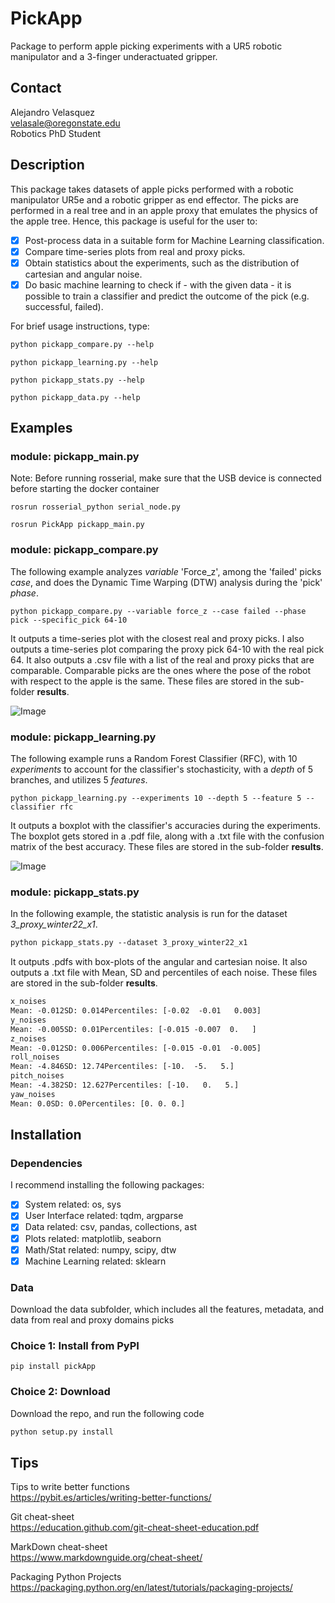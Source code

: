 # PickApp
Package to perform apple picking experiments with a UR5 robotic manipulator and a 3-finger underactuated gripper. 

## Contact
Alejandro Velasquez  
velasale@oregonstate.edu  
Robotics PhD Student

## Description
This package takes datasets of apple picks performed with a robotic manipulator UR5e and a robotic gripper as end effector.
The picks are performed in a real tree and in an apple proxy that emulates the physics of the apple tree.
Hence, this package is useful for the user to:
- [x] Post-process data in a suitable form for Machine Learning classification.
- [x] Compare time-series plots from real and proxy picks.
- [x] Obtain statistics about the experiments, such as the distribution of cartesian and angular noise.
- [x] Do basic machine learning to check if - with the given data - it is possible to train a classifier and predict the outcome of the pick (e.g. successful, failed).

For brief usage instructions, type:

```html
python pickapp_compare.py --help
```
```
python pickapp_learning.py --help
```
```
python pickapp_stats.py --help
```
```
python pickapp_data.py --help
```


## Examples
### module: pickapp_main.py
Note: Before running rosserial, make sure that the USB device is connected before starting the docker container
```
rosrun rosserial_python serial_node.py
```

```
rosrun PickApp pickapp_main.py
```




### module: pickapp_compare.py
The following example analyzes *variable* 'Force_z', among the 'failed' picks *case*, and does the Dynamic Time Warping (DTW) analysis during the 'pick' *phase*.
```
python pickapp_compare.py --variable force_z --case failed --phase pick --specific_pick 64-10
```
It outputs a time-series plot with the closest real and proxy picks.
I also outputs a time-series plot comparing the proxy pick 64-10 with the real pick 64.
It also outputs a .csv file with a list of the real and proxy picks that are comparable. Comparable picks are the ones where the pose of the robot with respect to the apple is the same.
These files are stored in the sub-folder **results**.

![Image](https://github.com/velasale/PickApp/blob/main/results/%20force_z__during__pick.png)


### module: pickapp_learning.py
The following example runs a Random Forest Classifier (RFC), with 10 *experiments* to account for the classifier's stochasticity, with a *depth* of 5 branches, and utilizes 5 *features*.
```
python pickapp_learning.py --experiments 10 --depth 5 --feature 5 --classifier rfc 
```
It outputs a boxplot with the classifier's accuracies during the experiments.
The boxplot gets stored in a .pdf file, along with a .txt file with the confusion matrix of the best accuracy.
These files are stored in the sub-folder **results**.

![Image](https://github.com/velasale/PickApp/blob/main/results/ML_RFC%20accuracy.png)

### module: pickapp_stats.py
In the following example, the statistic analysis is run for the dataset *3_proxy_winter22_x1*.
```html
python pickapp_stats.py --dataset 3_proxy_winter22_x1
```
It outputs .pdfs with box-plots of the angular and cartesian noise.
It also outputs a .txt file with Mean, SD and percentiles of each noise.
These files are stored in the sub-folder **results**.

```html
x_noises
Mean: -0.012SD: 0.014Percentiles: [-0.02  -0.01   0.003]
y_noises
Mean: -0.005SD: 0.01Percentiles: [-0.015 -0.007  0.   ]
z_noises
Mean: -0.012SD: 0.006Percentiles: [-0.015 -0.01  -0.005]
roll_noises
Mean: -4.846SD: 12.74Percentiles: [-10.  -5.   5.]
pitch_noises
Mean: -4.382SD: 12.627Percentiles: [-10.   0.   5.]
yaw_noises
Mean: 0.0SD: 0.0Percentiles: [0. 0. 0.]
```


## Installation

### Dependencies
I recommend installing the following packages:
- [x] System related: os, sys
- [x] User Interface related: tqdm, argparse
- [x] Data related: csv, pandas, collections, ast
- [x] Plots related: matplotlib, seaborn
- [x] Math/Stat related: numpy, scipy, dtw
- [x] Machine Learning related: sklearn

### Data
Download the data subfolder, which includes all the features, metadata, and data from real and proxy domains picks

### Choice 1: Install from PyPI
```
pip install pickApp
```

### Choice 2: Download
Download the repo, and run the following code
```html
python setup.py install
```


## Tips
Tips to write better functions  
https://pybit.es/articles/writing-better-functions/

Git cheat-sheet  
https://education.github.com/git-cheat-sheet-education.pdf

MarkDown cheat-sheet  
https://www.markdownguide.org/cheat-sheet/

Packaging Python Projects  
https://packaging.python.org/en/latest/tutorials/packaging-projects/